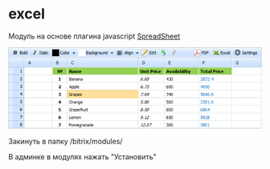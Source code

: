 # excel
Модуль на основе плагина javascript [SpreadSheet](https://docs.dhtmlx.com/spreadsheet__index.html)

![alt text](spreadsheet_front_image.png?raw=true "Optional Title")

Закинуть в папку /bitrix/modules/

В админке в модулях нажать "Установить"
